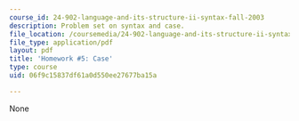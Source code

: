 ```yaml
---
course_id: 24-902-language-and-its-structure-ii-syntax-fall-2003
description: Problem set on syntax and case.
file_location: /coursemedia/24-902-language-and-its-structure-ii-syntax-fall-2003/06f9c15837df61a0d550ee27677ba15a_ps_6_icelandic.pdf
file_type: application/pdf
layout: pdf
title: 'Homework #5: Case'
type: course
uid: 06f9c15837df61a0d550ee27677ba15a

---
```

None